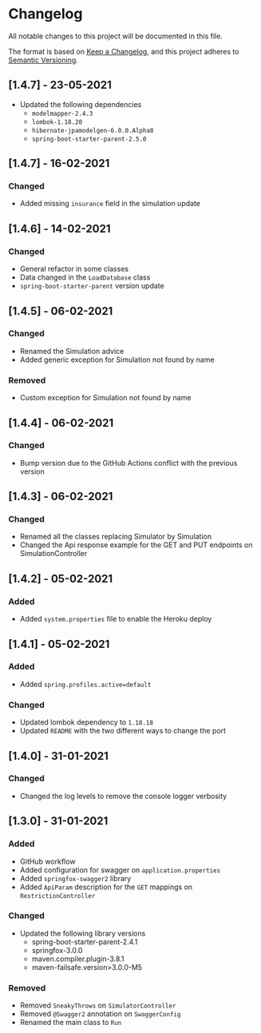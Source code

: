 # Changelog
All notable changes to this project will be documented in this file.

The format is based on [Keep a Changelog](https://keepachangelog.com/en/1.0.0/),
and this project adheres to [Semantic Versioning](https://semver.org/spec/v2.0.0.html).

## [1.4.7] - 23-05-2021
- Updated the following dependencies
  - `modelmapper-2.4.3`
  - `lombok-1.18.20`
  - `hibernate-jpamodelgen-6.0.0.Alpha8`
  - `spring-boot-starter-parent-2.5.0`

## [1.4.7] - 16-02-2021

### Changed
- Added missing `insurance` field in the simulation update

## [1.4.6] - 14-02-2021

### Changed
- General refactor in some classes
- Data changed in the `LoadDatabase` class
- `spring-boot-starter-parent` version update

## [1.4.5] - 06-02-2021

### Changed
- Renamed the Simulation advice
- Added generic exception for Simulation not found by name

### Removed
- Custom exception for Simulation not found by name

## [1.4.4] - 06-02-2021

### Changed
- Bump version due to the GitHub Actions conflict with the previous version

## [1.4.3] - 06-02-2021

### Changed
- Renamed all the classes replacing Simulator by Simulation
- Changed the Api response example for the GET and PUT endpoints on SimulationController  

## [1.4.2] - 05-02-2021

### Added
- Added `system.properties` file to enable the Heroku deploy

## [1.4.1] - 05-02-2021

### Added
- Added `spring.profiles.active=default`

### Changed
- Updated lombok dependency to `1.18.18`
- Updated `README` with the two different ways to change the port

## [1.4.0] - 31-01-2021

### Changed
- Changed the log levels to remove the console logger verbosity 

## [1.3.0] - 31-01-2021

### Added
- GitHub workflow
- Added configuration for swagger on `application.properties`
- Added `springfox-swagger2` library
- Added `ApiParam` description for the `GET` mappings on `RestrictionController`

### Changed
- Updated the following library versions
    - spring-boot-starter-parent-2.4.1
    - springfox-3.0.0
    - maven.compiler.plugin-3.8.1
    - maven-failsafe.version>3.0.0-M5
  
### Removed
- Removed `SneakyThrows` on `SimulatorController`
- Removed `@Swagger2` annotation on `SwaggerConfig`
- Renamed the main class to `Run`